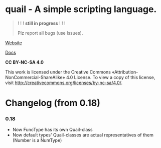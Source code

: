 # **quail** - A simple scripting language.

> ! ! !
> **still in progress**
> ! ! !
>
> Plz report all bugs (use Issues).
>

[Website](https://tapeline.github.io/quail)

[Docs](https://tapeline.github.io/quail/docs)

**CC BY-NC-SA 4.0**

This work is licensed under the Creative Commons «Attribution-NonCommercial-ShareAlike» 4.0 License. To view a copy of this license, visit
http://creativecommons.org/licenses/by-nc-sa/4.0/.


# Changelog (from 0.18)

### 0.18
- Now FuncType has its own Quail-class
- Now default types' Quail-classes are actual representatives of them (Number is a NumType)
